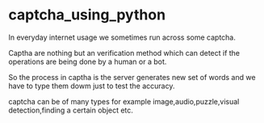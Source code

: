 # captcha_using_python

In everyday internet usage we sometimes run across some captcha.

Captha are nothing but an verification method which can detect if the operations are being done by a human or a bot.

So the process in captha is the server generates new set of words and we have to type them dowm just to test the accuracy.

captcha can be of many types for example image,audio,puzzle,visual detection,finding a certain object etc.
